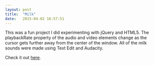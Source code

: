 ```yaml
---
layout: post
title:  "Milk"
date:   2015-04-02 16:57:51
---
```


This was a fun project I did experimenting with jQuery and HTML5. The playbackRate property of the audio and video elements change as the cursor gets further away from the center of the window. All of the milk sounds were made using Text Edit and Audacity.


Check it out <a href="http://s3.amazonaws.com/ijadams/ianjadams.com/milk">here</a>.
